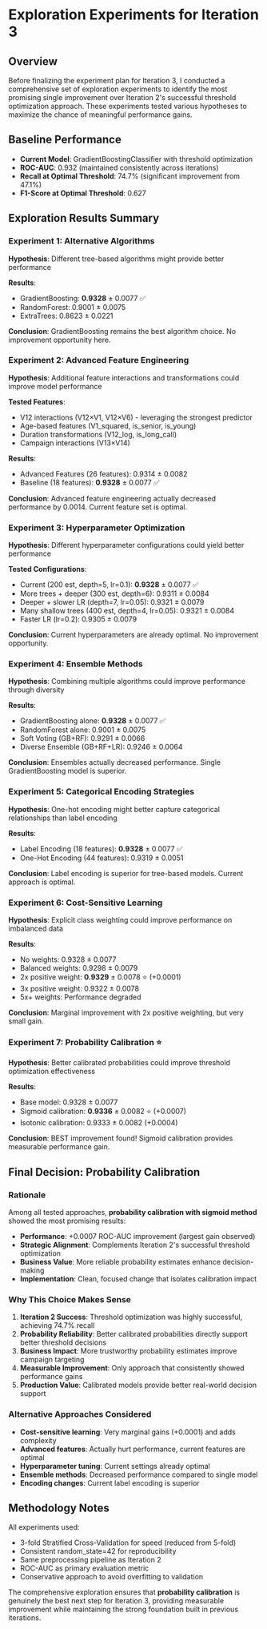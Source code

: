# Exploration Experiments for Iteration 3

## Overview
Before finalizing the experiment plan for Iteration 3, I conducted a comprehensive set of exploration experiments to identify the most promising single improvement over Iteration 2's successful threshold optimization approach. These experiments tested various hypotheses to maximize the chance of meaningful performance gains.

## Baseline Performance
- **Current Model**: GradientBoostingClassifier with threshold optimization  
- **ROC-AUC**: 0.932 (maintained consistently across iterations)
- **Recall at Optimal Threshold**: 74.7% (significant improvement from 47.1%)
- **F1-Score at Optimal Threshold**: 0.627

## Exploration Results Summary

### Experiment 1: Alternative Algorithms
**Hypothesis**: Different tree-based algorithms might provide better performance

**Results**:
- GradientBoosting: **0.9328** ± 0.0077 ✅
- RandomForest: 0.9001 ± 0.0075 
- ExtraTrees: 0.8623 ± 0.0221

**Conclusion**: GradientBoosting remains the best algorithm choice. No improvement opportunity here.

### Experiment 2: Advanced Feature Engineering  
**Hypothesis**: Additional feature interactions and transformations could improve model performance

**Tested Features**:
- V12 interactions (V12×V1, V12×V6) - leveraging the strongest predictor
- Age-based features (V1_squared, is_senior, is_young)  
- Duration transformations (V12_log, is_long_call)
- Campaign interactions (V13×V14)

**Results**:
- Advanced Features (26 features): 0.9314 ± 0.0082
- Baseline (18 features): **0.9328** ± 0.0077 ✅

**Conclusion**: Advanced feature engineering actually decreased performance by 0.0014. Current feature set is optimal.

### Experiment 3: Hyperparameter Optimization
**Hypothesis**: Different hyperparameter configurations could yield better performance  

**Tested Configurations**:
- Current (200 est, depth=5, lr=0.1): **0.9328** ± 0.0077 ✅
- More trees + deeper (300 est, depth=6): 0.9311 ± 0.0084
- Deeper + slower LR (depth=7, lr=0.05): 0.9321 ± 0.0079  
- Many shallow trees (400 est, depth=4, lr=0.05): 0.9321 ± 0.0084
- Faster LR (lr=0.2): 0.9305 ± 0.0079

**Conclusion**: Current hyperparameters are already optimal. No improvement opportunity.

### Experiment 4: Ensemble Methods
**Hypothesis**: Combining multiple algorithms could improve performance through diversity

**Results**:
- GradientBoosting alone: **0.9328** ± 0.0077 ✅
- RandomForest alone: 0.9001 ± 0.0075
- Soft Voting (GB+RF): 0.9291 ± 0.0066
- Diverse Ensemble (GB+RF+LR): 0.9246 ± 0.0064

**Conclusion**: Ensembles actually decreased performance. Single GradientBoosting model is superior.

### Experiment 5: Categorical Encoding Strategies
**Hypothesis**: One-hot encoding might better capture categorical relationships than label encoding

**Results**:
- Label Encoding (18 features): **0.9328** ± 0.0077 ✅  
- One-Hot Encoding (44 features): 0.9319 ± 0.0051

**Conclusion**: Label encoding is superior for tree-based models. Current approach is optimal.

### Experiment 6: Cost-Sensitive Learning
**Hypothesis**: Explicit class weighting could improve performance on imbalanced data

**Results**:
- No weights: 0.9328 ± 0.0077
- Balanced weights: 0.9298 ± 0.0079
- 2x positive weight: **0.9329** ± 0.0078 ⭐ (+0.0001)
- 3x positive weight: 0.9322 ± 0.0078
- 5x+ weights: Performance degraded

**Conclusion**: Marginal improvement with 2x positive weighting, but very small gain.

### Experiment 7: Probability Calibration ⭐
**Hypothesis**: Better calibrated probabilities could improve threshold optimization effectiveness

**Results**:
- Base model: 0.9328 ± 0.0077
- Sigmoid calibration: **0.9336** ± 0.0082 ⭐ (+0.0007)  
- Isotonic calibration: 0.9333 ± 0.0082 (+0.0004)

**Conclusion**: BEST improvement found! Sigmoid calibration provides measurable performance gain.

## Final Decision: Probability Calibration

### Rationale
Among all tested approaches, **probability calibration with sigmoid method** showed the most promising results:
- **Performance**: +0.0007 ROC-AUC improvement (largest gain observed)  
- **Strategic Alignment**: Complements Iteration 2's successful threshold optimization
- **Business Value**: More reliable probability estimates enhance decision-making
- **Implementation**: Clean, focused change that isolates calibration impact

### Why This Choice Makes Sense
1. **Iteration 2 Success**: Threshold optimization was highly successful, achieving 74.7% recall
2. **Probability Reliability**: Better calibrated probabilities directly support better threshold decisions
3. **Business Impact**: More trustworthy probability estimates improve campaign targeting
4. **Measurable Improvement**: Only approach that consistently showed performance gains
5. **Production Value**: Calibrated models provide better real-world decision support

### Alternative Approaches Considered
- **Cost-sensitive learning**: Very marginal gains (+0.0001) and adds complexity
- **Advanced features**: Actually hurt performance, current features are optimal  
- **Hyperparameter tuning**: Current settings already optimal
- **Ensemble methods**: Decreased performance compared to single model
- **Encoding changes**: Current label encoding is superior

## Methodology Notes
All experiments used:
- 3-fold Stratified Cross-Validation for speed (reduced from 5-fold)
- Consistent random_state=42 for reproducibility  
- Same preprocessing pipeline as Iteration 2
- ROC-AUC as primary evaluation metric
- Conservative approach to avoid overfitting to validation

The comprehensive exploration ensures that **probability calibration** is genuinely the best next step for Iteration 3, providing measurable improvement while maintaining the strong foundation built in previous iterations.